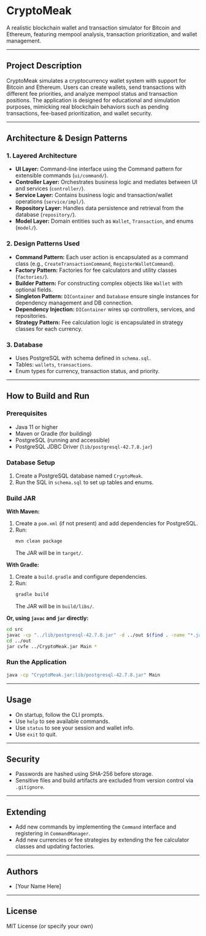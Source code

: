 # CryptoMeak

A realistic blockchain wallet and transaction simulator for Bitcoin and Ethereum, featuring mempool analysis, transaction prioritization, and wallet management.

---

## Project Description

CryptoMeak simulates a cryptocurrency wallet system with support for Bitcoin and Ethereum. Users can create wallets, send transactions with different fee priorities, and analyze mempool status and transaction positions. The application is designed for educational and simulation purposes, mimicking real blockchain behaviors such as pending transactions, fee-based prioritization, and wallet security.

---

## Architecture & Design Patterns

### 1. **Layered Architecture**
- **UI Layer:** Command-line interface using the Command pattern for extensible commands (`ui/command/`).
- **Controller Layer:** Orchestrates business logic and mediates between UI and services (`controller/`).
- **Service Layer:** Contains business logic and transaction/wallet operations (`service/impl/`).
- **Repository Layer:** Handles data persistence and retrieval from the database (`repository/`).
- **Model Layer:** Domain entities such as `Wallet`, `Transaction`, and enums (`model/`).

### 2. **Design Patterns Used**
- **Command Pattern:** Each user action is encapsulated as a command class (e.g., `CreateTransactionCommand`, `RegisterWalletCommand`).
- **Factory Pattern:** Factories for fee calculators and utility classes (`factories/`).
- **Builder Pattern:** For constructing complex objects like `Wallet` with optional fields.
- **Singleton Pattern:** `DIContainer` and `Database` ensure single instances for dependency management and DB connection.
- **Dependency Injection:** `DIContainer` wires up controllers, services, and repositories.
- **Strategy Pattern:** Fee calculation logic is encapsulated in strategy classes for each currency.

### 3. **Database**
- Uses PostgreSQL with schema defined in `schema.sql`.
- Tables: `wallets`, `transactions`.
- Enum types for currency, transaction status, and priority.

---

## How to Build and Run

### **Prerequisites**
- Java 11 or higher
- Maven or Gradle (for building)
- PostgreSQL (running and accessible)
- PostgreSQL JDBC Driver (`lib/postgresql-42.7.8.jar`)

### **Database Setup**
1. Create a PostgreSQL database named `CryptoMeak`.
2. Run the SQL in `schema.sql` to set up tables and enums.

### **Build JAR**

**With Maven:**
1. Create a `pom.xml` (if not present) and add dependencies for PostgreSQL.
2. Run:
   ```sh
   mvn clean package
   ```
   The JAR will be in `target/`.

**With Gradle:**
1. Create a `build.gradle` and configure dependencies.
2. Run:
   ```sh
   gradle build
   ```
   The JAR will be in `build/libs/`.

**Or, using `javac` and `jar` directly:**
```sh
cd src
javac -cp "../lib/postgresql-42.7.8.jar" -d ../out $(find . -name "*.java")
cd ../out
jar cvfe ../CryptoMeak.jar Main *
```

### **Run the Application**

```sh
java -cp "CryptoMeak.jar:lib/postgresql-42.7.8.jar" Main
```

---

## Usage

- On startup, follow the CLI prompts.
- Use `help` to see available commands.
- Use `status` to see your session and wallet info.
- Use `exit` to quit.

---

## Security

- Passwords are hashed using SHA-256 before storage.
- Sensitive files and build artifacts are excluded from version control via `.gitignore`.

---

## Extending

- Add new commands by implementing the `Command` interface and registering in `CommandManager`.
- Add new currencies or fee strategies by extending the fee calculator classes and updating factories.

---

## Authors

- [Your Name Here]

---

## License

MIT License (or specify your own)